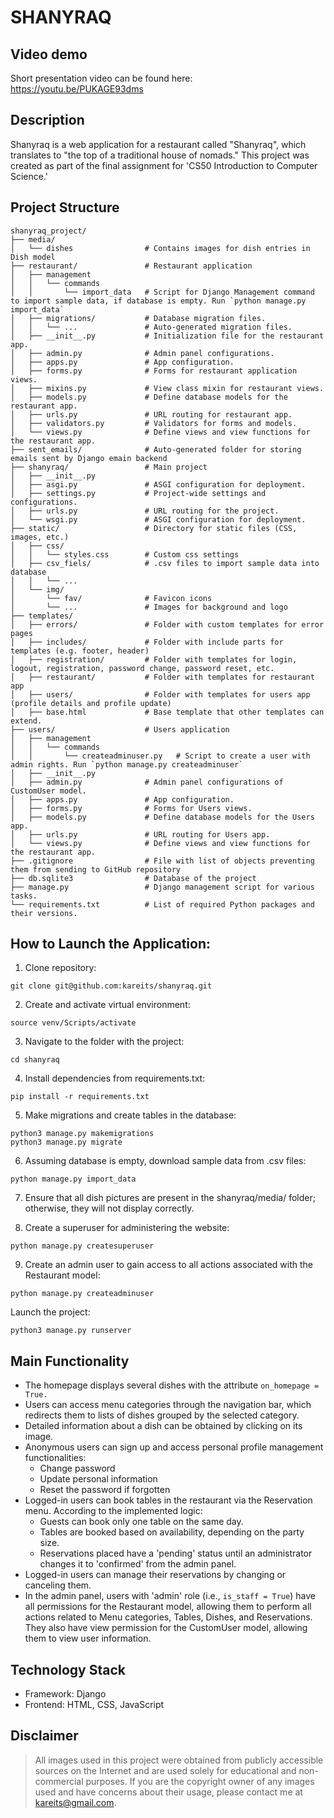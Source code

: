 # SHANYRAQ


## Video demo
Short presentation video can be found here: 
https://youtu.be/PUKAGE93dms


## Description
Shanyraq is a web application for a restaurant called "Shanyraq", which translates to "the top of a traditional house of nomads." This project was created as part of the final assignment for 'CS50 Introduction to Computer Science.'


## Project Structure
```
shanyraq_project/
├── media/
│   └── dishes                # Contains images for dish entries in Dish model
├── restaurant/               # Restaurant application
│   ├── management
│   │   └── commands
│   │       └── import_data   # Script for Django Management command to import sample data, if database is empty. Run `python manage.py import_data`
│   ├── migrations/           # Database migration files.
│   │   └── ...               # Auto-generated migration files.
│   ├── __init__.py           # Initialization file for the restaurant app.
│   ├── admin.py              # Admin panel configurations.
│   ├── apps.py               # App configuration.
│   ├── forms.py              # Forms for restaurant application views.
│   ├── mixins.py             # View class mixin for restaurant views.
│   ├── models.py             # Define database models for the restaurant app.
│   ├── urls.py               # URL routing for restaurant app.
│   ├── validators.py         # Validators for forms and models.
│   └── views.py              # Define views and view functions for the restaurant app.
├── sent_emails/              # Auto-generated folder for storing emails sent by Django emain backend
├── shanyraq/                 # Main project
│   ├── __init__.py
│   ├── asgi.py               # ASGI configuration for deployment.
│   ├── settings.py           # Project-wide settings and configurations.
│   ├── urls.py               # URL routing for the project.
│   └── wsgi.py               # ASGI configuration for deployment.
├── static/                   # Directory for static files (CSS, images, etc.)
│   ├── css/
│   │   └── styles.css        # Custom css settings
│   ├── csv_fiels/            # .csv files to import sample data into database
│   │   └── ...
│   └── img/
│       └── fav/              # Favicon icons
│       └── ...               # Images for background and logo
├── templates/
│   ├── errors/               # Folder with custom templates for error pages
│   ├── includes/             # Folder with include parts for templates (e.g. footer, header)
│   ├── registration/         # Folder with templates for login, logout, registration, password change, password reset, etc.
│   ├── restaurant/           # Folder with templates for restaurant app
│   ├── users/                # Folder with templates for users app (profile details and profile update)
│   ├── base.html             # Base template that other templates can extend.
├── users/                    # Users application
│   ├── management
│   │   └── commands
│   │       └── createadminuser.py   # Script to create a user with admin rights. Run `python manage.py createadminuser`
│   ├── __init__.py
│   ├── admin.py              # Admin panel configurations of CustomUser model.
│   ├── apps.py               # App configuration.
│   ├── forms.py              # Forms for Users views.
│   ├── models.py             # Define database models for the Users app.
│   ├── urls.py               # URL routing for Users app.
│   └── views.py              # Define views and view functions for the restaurant app.
├── .gitignore                # File with list of objects preventing them from sending to GitHub repository
├── db.sqlite3                # Database of the project
├── manage.py                 # Django management script for various tasks.
└── requirements.txt          # List of required Python packages and their versions.
```

## How to Launch the Application:

1. Clone repository:
```
git clone git@github.com:kareits/shanyraq.git
```

2. Create and activate virtual environment:
```
source venv/Scripts/activate
```
3. Navigate to the folder with the project:
```
cd shanyraq

```
4. Install dependencies from requirements.txt:
```
pip install -r requirements.txt
```

5. Make migrations and create tables in the database:
```
python3 manage.py makemigrations
python3 manage.py migrate
```

6. Assuming database is empty, download sample data from .csv files:
```
python manage.py import_data
```

7. Ensure that all dish pictures are present in the shanyraq/media/ folder; otherwise, they will not display correctly.

8. Create a superuser for administering the website:
```
python manage.py createsuperuser
```

9. Create an admin user to gain access to all actions associated with the Restaurant model:
```
python manage.py createadminuser
```

Launch the project:
```
python3 manage.py runserver
```


## Main Functionality

- The homepage displays several dishes with the attribute `on_homepage = True.`
- Users can access menu categories through the navigation bar, which redirects them to lists of dishes grouped by the selected category.
- Detailed information about a dish can be obtained by clicking on its image.
- Anonymous users can sign up and access personal profile management functionalities:
  - Change password
  - Update personal information
  - Reset the password if forgotten
- Logged-in users can book tables in the restaurant via the Reservation menu. According to the implemented logic:
  - Guests can book only one table on the same day.
  - Tables are booked based on availability, depending on the party size.
  - Reservations placed have a 'pending' status until an administrator changes it to 'confirmed' from the admin panel.
- Logged-in users can manage their reservations by changing or canceling them.
- In the admin panel, users with 'admin' role (i.e., `is_staff = True`) have all permissions for the Restaurant model, allowing them to perform all actions related to Menu categories, Tables, Dishes, and Reservations. They also have view permission for the CustomUser model, allowing them to view user information.


## Technology Stack

- Framework: Django
- Frontend: HTML, CSS, JavaScript


## Disclaimer

> All images used in this project were obtained from publicly accessible sources on the Internet and are used solely for educational and non-commercial purposes. If you are the copyright owner of any images used and have concerns about their usage, please contact me at kareits@gmail.com.
